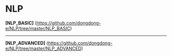 # **NLP**

**[NLP_BASIC]** (https://github.com/dongdong-e/NLP/tree/master/NLP_BASIC)

---

**[NLP_ADVANCED]** (https://github.com/dongdong-e/NLP/tree/master/NLP_ADVANCED)
